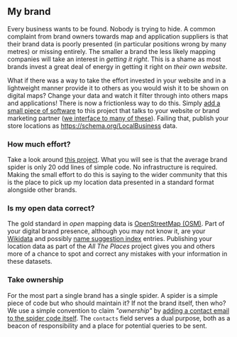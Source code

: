 ## My brand

Every business wants to be found. Nobody is trying to hide.
A common complaint from brand owners towards map and application
suppliers is that their brand data is poorly presented
(in particular positions wrong by many metres) or missing entirely.
The smaller a brand the less likely mapping companies will
take an interest in *getting it right*. This is a
shame as most brands invest a great deal of energy in getting
it right on *their own website*.

What if there was a way to take the effort invested in
your website and in a lightweight manner provide it to others
as you would wish it to be shown on digital maps? Change your data
and watch it filter through into others maps and applications!
There is now a frictionless way to do this. Simply [add a small piece
of software](../README.md#contributing-code) to this project that talks to your website or brand
marketing partner ([we interface to many of these](../locations/storefinders/README.md)). Failing that, publish your store locations as https://schema.org/LocalBusiness data.

### How much effort?

Take a look around [this project](../locations/spiders). What you will see is that the average
brand spider is only 20 odd lines of simple code. No infrastructure is required.
Making the small effort to do this is saying to the wider community that this
is the place to pick up my location data presented in a standard format alongside
other brands.

### Is my open data correct?

The gold standard in _open_ mapping data is
[OpenStreetMap (OSM)](https://www.openstreetmap.org/).
Part of your digital brand presence, although you may not know it, are your
[Wikidata](../docs/WIKIDATA.md#wikidata) and possibly
[name suggestion index](../docs/WIKIDATA.md#name-suggestion-index-nsi) entries.
Publishing your location data as part of the _All The Places_ project gives you
and others more of a chance to spot and correct any mistakes
with your information in these datasets.

### Take ownership

For the most part a single brand has a single spider. A spider is a simple piece
of code but who should maintain it? If not the brand itself, then who?
We use a simple convention to claim _"ownership"_ by [adding a contact email
to the spider code itself](https://github.com/alltheplaces/alltheplaces/blob/master/locations/spiders/tomtom.py#L7).
The `contacts` field serves a dual purpose, both as a beacon
of responsibility and a place for potential queries to be sent.
